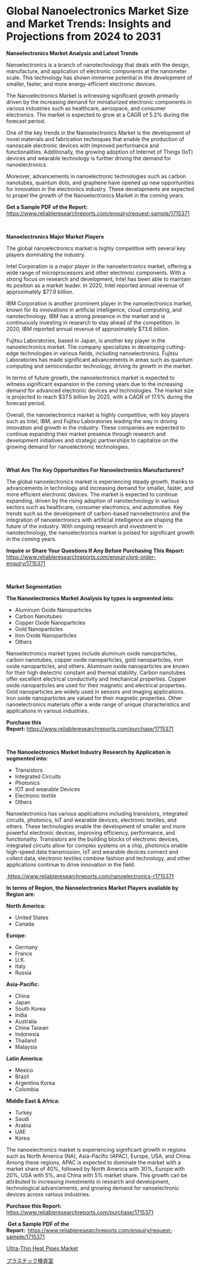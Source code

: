 <p><h1>Global Nanoelectronics Market Size and Market Trends: Insights and Projections from 2024 to 2031</h1></p><p><strong>Nanoelectronics Market Analysis and Latest Trends</strong></p>
<p><p>Nanoelectronics is a branch of nanotechnology that deals with the design, manufacture, and application of electronic components at the nanometer scale. This technology has shown immense potential in the development of smaller, faster, and more energy-efficient electronic devices.</p><p>The Nanoelectronics Market is witnessing significant growth primarily driven by the increasing demand for miniaturized electronic components in various industries such as healthcare, aerospace, and consumer electronics. The market is expected to grow at a CAGR of 5.2% during the forecast period.</p><p>One of the key trends in the Nanoelectronics Market is the development of novel materials and fabrication techniques that enable the production of nanoscale electronic devices with improved performance and functionalities. Additionally, the growing adoption of Internet of Things (IoT) devices and wearable technology is further driving the demand for nanoelectronics.</p><p>Moreover, advancements in nanoelectronic technologies such as carbon nanotubes, quantum dots, and graphene have opened up new opportunities for innovation in the electronics industry. These developments are expected to propel the growth of the Nanoelectronics Market in the coming years.</p></p>
<p><strong>Get a Sample PDF of the Report:&nbsp;</strong> <a href="https://www.reliableresearchreports.com/enquiry/request-sample/1715371">https://www.reliableresearchreports.com/enquiry/request-sample/1715371</a></p>
<p>&nbsp;</p>
<p><strong>Nanoelectronics Major Market Players</strong></p>
<p><p>The global nanoelectronics market is highly competitive with several key players dominating the industry. </p><p>Intel Corporation is a major player in the nanoelectronics market, offering a wide range of microprocessors and other electronic components. With a strong focus on research and development, Intel has been able to maintain its position as a market leader. In 2020, Intel reported annual revenue of approximately $77.9 billion.</p><p>IBM Corporation is another prominent player in the nanoelectronics market, known for its innovations in artificial intelligence, cloud computing, and nanotechnology. IBM has a strong presence in the market and is continuously investing in research to stay ahead of the competition. In 2020, IBM reported annual revenue of approximately $73.6 billion.</p><p>Fujitsu Laboratories, based in Japan, is another key player in the nanoelectronics market. The company specializes in developing cutting-edge technologies in various fields, including nanoelectronics. Fujitsu Laboratories has made significant advancements in areas such as quantum computing and semiconductor technology, driving its growth in the market.</p><p>In terms of future growth, the nanoelectronics market is expected to witness significant expansion in the coming years due to the increasing demand for advanced electronic devices and technologies. The market size is projected to reach $37.5 billion by 2025, with a CAGR of 17.5% during the forecast period.</p><p>Overall, the nanoelectronics market is highly competitive, with key players such as Intel, IBM, and Fujitsu Laboratories leading the way in driving innovation and growth in the industry. These companies are expected to continue expanding their market presence through research and development initiatives and strategic partnerships to capitalize on the growing demand for nanoelectronic technologies.</p></p>
<p>&nbsp;</p>
<p><strong>What Are The Key Opportunities For Nanoelectronics Manufacturers?</strong></p>
<p><p>The global nanoelectronics market is experiencing steady growth, thanks to advancements in technology and increasing demand for smaller, faster, and more efficient electronic devices. The market is expected to continue expanding, driven by the rising adoption of nanotechnology in various sectors such as healthcare, consumer electronics, and automotive. Key trends such as the development of carbon-based nanoelectronics and the integration of nanoelectronics with artificial intelligence are shaping the future of the industry. With ongoing research and investment in nanotechnology, the nanoelectronics market is poised for significant growth in the coming years.</p></p>
<p><strong>Inquire or Share Your Questions If Any Before Purchasing This Report:</strong> <a href="https://www.reliableresearchreports.com/enquiry/pre-order-enquiry/1715371">https://www.reliableresearchreports.com/enquiry/pre-order-enquiry/1715371</a></p>
<p>&nbsp;</p>
<p><strong>Market Segmentation</strong></p>
<p><strong>The Nanoelectronics Market Analysis by types is segmented into:</strong></p>
<p><ul><li>Aluminum Oxide Nanoparticles</li><li>Carbon Nanotubes</li><li>Copper Oxide Nanoparticles</li><li>Gold Nanoparticles</li><li>Iron Oxide Nanoparticles</li><li>Others</li></ul></p>
<p><p>Nanoelectronics market types include aluminum oxide nanoparticles, carbon nanotubes, copper oxide nanoparticles, gold nanoparticles, iron oxide nanoparticles, and others. Aluminum oxide nanoparticles are known for their high dielectric constant and thermal stability. Carbon nanotubes offer excellent electrical conductivity and mechanical properties. Copper oxide nanoparticles are used for their magnetic and electrical properties. Gold nanoparticles are widely used in sensors and imaging applications. Iron oxide nanoparticles are valued for their magnetic properties. Other nanoelectronics materials offer a wide range of unique characteristics and applications in various industries.</p></p>
<p><strong>Purchase this Report:&nbsp;</strong><a href="https://www.reliableresearchreports.com/purchase/1715371">https://www.reliableresearchreports.com/purchase/1715371</a></p>
<p>&nbsp;</p>
<p><strong>The Nanoelectronics Market Industry Research by Application is segmented into:</strong></p>
<p><ul><li>Transistors</li><li>Integrated Circuits</li><li>Photonics</li><li>IOT and wearable Devices</li><li>Electronic textile</li><li>Others</li></ul></p>
<p><p>Nanoelectronics has various applications including transistors, integrated circuits, photonics, IoT and wearable devices, electronic textiles, and others. These technologies enable the development of smaller and more powerful electronic devices, improving efficiency, performance, and functionality. Transistors are the building blocks of electronic devices, integrated circuits allow for complex systems on a chip, photonics enable high-speed data transmission, IoT and wearable devices connect and collect data, electronic textiles combine fashion and technology, and other applications continue to drive innovation in the field.</p></p>
<p><a href="https://www.reliableresearchreports.com/nanoelectronics-r1715371">&nbsp;https://www.reliableresearchreports.com/nanoelectronics-r1715371</a></p>
<p><strong>In terms of Region, the Nanoelectronics Market Players available by Region are:</strong></p>
<p>
    <p> <strong> North America: </strong>
        <ul>
            <li>United States</li>
            <li>Canada</li>
        </ul>
        </p> 
    <p> <strong> Europe: </strong>
        <ul>
            <li>Germany</li>
            <li>France</li>
            <li>U.K.</li>
            <li>Italy</li>
            <li>Russia</li>
        </ul>
        </p> 
    <p> <strong> Asia-Pacific: </strong>
        <ul>
            <li>China</li>
            <li>Japan</li>
            <li>South Korea</li>
            <li>India</li>
            <li>Australia</li>
            <li>China Taiwan</li>
            <li>Indonesia</li>
            <li>Thailand</li>
            <li>Malaysia</li>
        </ul>
        </p> 
    <p> <strong> Latin America: </strong>
        <ul>
            <li>Mexico</li>
            <li>Brazil</li>
            <li>Argentina Korea</li>
            <li>Colombia</li>
        </ul>
        </p> 
    <p> <strong> Middle East & Africa: </strong>
        <ul>
            <li>Turkey</li>
            <li>Saudi</li>
            <li>Arabia</li>
            <li>UAE</li>
            <li>Korea</li>
        </ul>
    </p>
    </p>
<p><p>The nanoelectronics market is experiencing significant growth in regions such as North America (NA), Asia-Pacific (APAC), Europe, USA, and China. Among these regions, APAC is expected to dominate the market with a market share of 40%, followed by North America with 30%, Europe with 20%, USA with 5%, and China with 5% market share. This growth can be attributed to increasing investments in research and development, technological advancements, and growing demand for nanoelectronic devices across various industries.</p></p>
<p><strong>Purchase this Report: </strong><a href="https://www.reliableresearchreports.com/purchase/1715371">https://www.reliableresearchreports.com/purchase/1715371</a></p>
<p>&nbsp;<strong>Get a Sample PDF of the Report:&nbsp;&nbsp;</strong><a href="https://www.reliableresearchreports.com/enquiry/request-sample/1715371">https://www.reliableresearchreports.com/enquiry/request-sample/1715371</a></p>
<p><strong></strong></p>
<p><p><a href="https://github.com/wzvucnjn4/Market-Research-Report-List-1/blob/main/ultra-thin-heat-pipes-market.md">Ultra-Thin Heat Pipes Market</a></p><p><a href="https://github.com/sghwr779811674/Market-Research-Report-List-3/blob/main/5284490185498.md">プラスチック検査室</a></p></p>